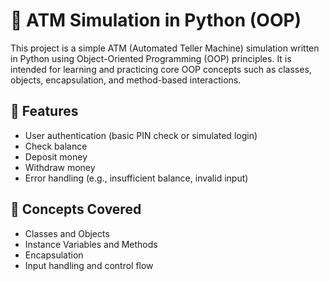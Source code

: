 # 🏧 ATM Simulation in Python (OOP)

This project is a simple ATM (Automated Teller Machine) simulation written in Python using Object-Oriented Programming (OOP) principles. It is intended for learning and practicing core OOP concepts such as classes, objects, encapsulation, and method-based interactions.

## 📌 Features

- User authentication (basic PIN check or simulated login)
- Check balance
- Deposit money
- Withdraw money
- Error handling (e.g., insufficient balance, invalid input)

## 🧠 Concepts Covered

- Classes and Objects
- Instance Variables and Methods
- Encapsulation
- Input handling and control flow
